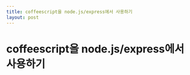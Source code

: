 ```yaml
---
title: coffeescript을 node.js/express에서 사용하기 
layout: post
---
```


# coffeescript을 node.js/express에서 사용하기 


